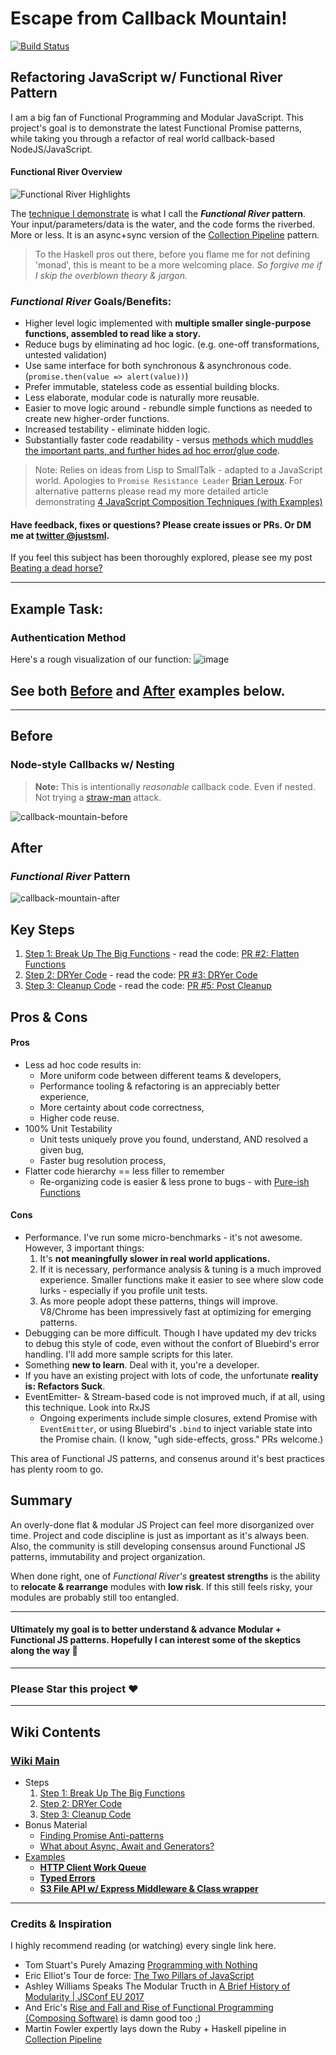 # Escape from Callback Mountain!

[![Build Status](https://travis-ci.org/justsml/escape-from-callback-mountain.svg?branch=master)](https://travis-ci.org/justsml/escape-from-callback-mountain)

## Refactoring JavaScript w/ Functional River Pattern

I am a big fan of Functional Programming and Modular JavaScript. This project's goal is to demonstrate the latest Functional Promise patterns, while taking you through a refactor of real world callback-based NodeJS/JavaScript.

#### Functional River Overview
![Functional River Highlights](https://user-images.githubusercontent.com/397632/38474143-e96bf632-3b57-11e8-8589-cbe3b3782d1a.gif)

The [technique I demonstrate](#after) is what I call the **_Functional River_ pattern**. Your input/parameters/data is the water, and the code forms the riverbed. More or less.
It is an async+sync version of the [Collection Pipeline](https://martinfowler.com/articles/collection-pipeline/) pattern.

> To the Haskell pros out there, before you flame me for not defining 'monad', this is meant to be a more welcoming place.
_So forgive me if I skip the overblown theory & jargon._

### _Functional River_ Goals/Benefits:

* Higher level logic implemented with **multiple smaller single-purpose functions, assembled to read like a story.**
* Reduce bugs by eliminating ad hoc logic. (e.g. one-off transformations, untested validation)
* Use same interface for both synchronous & asynchronous code. (`promise.then(value => alert(value))`)
* Prefer immutable, stateless code as essential building blocks.
* Less elaborate, modular code is naturally more reusable.
* Easier to move logic around - rebundle simple functions as needed to create new higher-order functions.
* Increased testability - eliminate hidden logic.
* Substantially faster code readability - versus [methods which muddles the important parts, and further hides ad hoc error/glue code](https://github.com/justsml/escape-from-callback-mountain/wiki/Beating-a-dead-horse%3F).

> Note: Relies on ideas from Lisp to SmallTalk - adapted to a JavaScript world.
> Apologies to `Promise Resistance Leader` [Brian Leroux](https://twitter.com/brianleroux). For alternative patterns please read my more detailed article demonstrating [4 JavaScript Composition Techniques (with Examples)](http://www.danlevy.net/2017/03/10/functional-javascript-composition/)

#### Have feedback, fixes or questions? Please create issues or PRs. Or DM me at [twitter @justsml](https://twitter.com/justsml).

If you feel this subject has been thoroughly explored, please see my post [Beating a dead horse?](https://github.com/justsml/escape-from-callback-mountain/wiki/Beating-a-dead-horse%3F)

----------

## Example Task:
### Authentication Method

Here's a rough visualization of our function:
![image](https://cloud.githubusercontent.com/assets/397632/26270285/fecd78ca-3cb6-11e7-9a3f-fbe327cec18b.png)

## See both [Before](#before) and [After](#after) examples below.

----------

## Before
### Node-style Callbacks w/ Nesting

> **Note:** This is intentionally _reasonable_ callback code. Even if nested. Not trying a [straw-man](https://en.wikipedia.org/wiki/Straw_man) attack.

![callback-mountain-before](https://cloud.githubusercontent.com/assets/397632/25775652/5e49b444-3267-11e7-937c-8b786da9314a.png)

## After
### _Functional River_ Pattern
![callback-mountain-after](https://user-images.githubusercontent.com/397632/28657283-9a2fdbaa-7263-11e7-962b-a519e04cc958.png)

## Key Steps

1. [Step 1: Break Up The Big Functions](https://github.com/justsml/escape-from-callback-mountain/wiki/Step-1:-Break-Up-The-Big-Functions) - read the code: [PR #2: Flatten Functions](https://github.com/justsml/escape-from-callback-mountain/pull/2/files?diff=unified)
1. [Step 2: DRYer Code](https://github.com/justsml/escape-from-callback-mountain/wiki/Step-2:-DRYer-Code) - read the code: [PR #3: DRYer Code](https://github.com/justsml/escape-from-callback-mountain/pull/3/files?diff=unified)
1. [Step 3: Cleanup Code](https://github.com/justsml/escape-from-callback-mountain/wiki/Step-3:-Post-Cleanup) - read the code: [PR #5: Post Cleanup](https://github.com/justsml/escape-from-callback-mountain/pull/5/files?diff=unified)


## Pros & Cons

#### Pros

* Less ad hoc code results in:
  * More uniform code between different teams & developers,
  * Performance tooling & refactoring is an appreciably better experience,
  * More certainty about code correctness,
  * Higher code reuse.
* 100% Unit Testability
  * Unit tests uniquely prove you found, understand, AND resolved a given bug,
  * Faster bug resolution process,
* Flatter code hierarchy == less filler to remember
  * Re-organizing code is easier & less prone to bugs - with [Pure-ish Functions](https://en.wikipedia.org/wiki/Pure_function)


#### Cons

* Performance. I've run some micro-benchmarks - it's not awesome. However, 3 important things:
  1. It's **not meaningfully slower in real world applications.**
  1. If it is necessary, performance analysis & tuning is a much improved experience. Smaller functions make it easier to see where slow code lurks - especially if you profile unit tests.
  1. As more people adopt these patterns, things will improve. V8/Chrome has been impressively fast at optimizing for emerging patterns.
* Debugging can be more difficult. Though I have updated my dev tricks to debug this style of code, even without the confort of Bluebird's error handling. I'll add more sample scripts for this later.
* Something **new to learn**. Deal with it, you're a developer.
* If you have an existing project with lots of code, the unfortunate **reality is: Refactors Suck**.
* EventEmitter- & Stream-based code is not improved much, if at all, using this technique. Look into RxJS
  - Ongoing experiments include simple closures, extend Promise with `EventEmitter`, or using Bluebird's `.bind` to inject variable state into the Promise chain. (I know, "ugh side-effects, gross." PRs welcome.)

This area of Functional JS patterns, and consenus around it's best practices has plenty room to go.


## Summary

An overly-done flat & modular JS Project can feel more disorganized over time.
Project and code discipline is just as important as it's always been. Also, the community is still developing consensus around Functional JS patterns, immutability and project organization.

When done right, one of _Functional River's_ **greatest strengths** is the ability to **relocate & rearrange** modules with **low risk**. If this still feels risky, your modules are probably still too entangled.

----------

#### Ultimately my goal is to better understand & advance Modular + Functional JS patterns. Hopefully I can interest some of the skeptics along the way :crossed_fingers:

-----------

### Please Star this project ❤️

--------------

## Wiki Contents

### [Wiki Main](https://github.com/justsml/escape-from-callback-mountain/wiki)

* Steps
  1. [Step 1: Break Up The Big Functions](https://github.com/justsml/escape-from-callback-mountain/wiki/Step-1:-Break-Up-The-Big-Functions)
  1. [Step 2: DRYer Code](https://github.com/justsml/escape-from-callback-mountain/wiki/Step-2:-DRYer-Code)
  1. [Step 3: Cleanup Code](https://github.com/justsml/escape-from-callback-mountain/wiki/Step-3:-Post-Cleanup)
* Bonus Material
  * [Finding Promise Anti-patterns](https://github.com/justsml/escape-from-callback-mountain/wiki/Beating-a-dead-horse%3F)
  * [What about Async, Await and Generators?](https://github.com/justsml/escape-from-callback-mountain/wiki/What-about-Async,-Await-and-Generators%3F)
* [Examples](https://github.com/justsml/escape-from-callback-mountain/blob/master/examples/)
  * [**HTTP Client Work Queue**](https://github.com/justsml/escape-from-callback-mountain/wiki/Example:-HTTP-Client-Work-Queue)
  * [**Typed Errors**](https://github.com/justsml/escape-from-callback-mountain/blob/master/examples/typed-errors/auth.js#L18-L33)
  * [**S3 File API w/ Express Middleware & Class wrapper**](https://github.com/justsml/escape-from-callback-mountain/tree/master/examples/functional-s3-block-store)

-----------

### Credits & Inspiration

I highly recommend reading (or watching) every single link here.

- Tom Stuart's Purely Amazing [Programming with Nothing](http://codon.com/programming-with-nothing)
- Eric Elliot's Tour de force: [The Two Pillars of JavaScript](https://medium.com/javascript-scene/the-two-pillars-of-javascript-ee6f3281e7f3)
- Ashley Williams Speaks The Modular Tructh in [A Brief History of Modularity | JSConf EU 2017](https://youtu.be/vypCsVm5z28)
- And Eric's [Rise and Fall and Rise of Functional Programming (Composing Software)](https://medium.com/javascript-scene/the-rise-and-fall-and-rise-of-functional-programming-composable-software-c2d91b424c8c) is damn good too ;)
- Martin Fowler expertly lays down the Ruby + Haskell pipeline in [Collection Pipeline](https://martinfowler.com/articles/collection-pipeline/)

